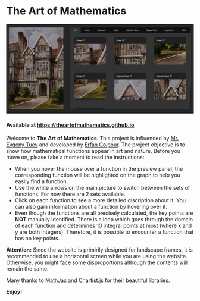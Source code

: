 # The Art of Mathematics

![Screenshot of the project](screenshots/1.png)

#### Available at https://theartofmathematics.github.io

Welcome to __The Art of Mathematics__. This project is influenced by [Mr. Evgeny Tuev](http://pattisonhighschool.ca/teachers/mr-evgeny-tuev/) and developed by [Erfan Golpour](https://www.linkedin.com/in/erfan-golpour-9739341b7/). The project objective is to show how mathematical functions appear in art and nature. Before you move on, please take a moment to read the instructions:
  
* When you hover the mouse over a function in the preview panel, the corresponding function will be highlighted on the graph to help you easily find a function.
* Use the white arrows on the main picture to switch between the sets of functions. For now there are 2 sets available.
* Click on each function to see a more detailed discription about it. You can also gain information about a function by hovering over it.
* Even though the functions are all precisely calculated, the key points are __NOT__ manually identified. There is a loop which goes through the domain of each function and determines 10 integral points at most (where x and y are both integers). Therefore, it is possible to encounter a function that has no key points.

__Attention:__
Since the website is primirily designed for landscape frames, it is recommended to use a horizontal screen while you are using the website. Otherwise, you might face some disproportions although the contents will remain the same.


Many thanks to [MathJax](https://github.com/mathjax/MathJax) and [Chartist.js](https://github.com/gionkunz/chartist-js) for their beautiful libraries.

**Enjoy!**
